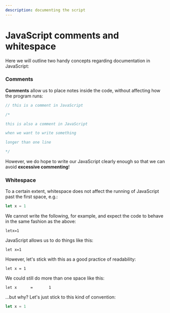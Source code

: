 ```yaml
---
description: documenting the script
---
```


# JavaScript comments and whitespace

Here we will outline two handy concepts regarding documentation in JavaScript: &#x20;

### **Comments**

**Comments** allow us to place notes inside the code, without affecting how the program runs:

```javascript
// this is a comment in JavaScript

/* 

this is also a comment in JavaScript

when we want to write something 

longer than one line

*/
```

However, we do hope to write our JavaScript clearly enough so that we can avoid **excessive commenting**!

### Whitespace

To a certain extent, whitespace does not affect the running of JavaScript past the first space, e.g.:

```javascript
let x = 1
```

We cannot write the following, for example, and expect the code to behave in the same fashion as the above:

```
letx=1
```

JavaScript allows us to do things like this:

```
let x=1
```

However, let's stick with this as a good practice of readability:

```
let x = 1 
```

We could still do more than one space like this:

```
let x      =       1  
```

...but why? Let's just stick to this kind of convention:

```javascript
let x = 1
```
